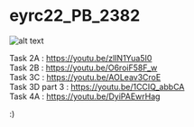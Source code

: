 # eyrc22_PB_2382

![alt text](https://github.com/IAMSDEVAPRASAD/eyrc22_PB_2382/blob/main/Resources/images/indegx.jpeg)

Task 2A : https://youtu.be/zlIN1Yua5I0 <br />
Task 2B : https://youtu.be/O6roiF58F_w <br />
Task 3C : https://youtu.be/AOLeav3CroE <br />
Task 3D part 3 : https://youtu.be/1CCIQ_abbCA <br />
Task 4A : https://youtu.be/DyiPAEwrHag

:)
